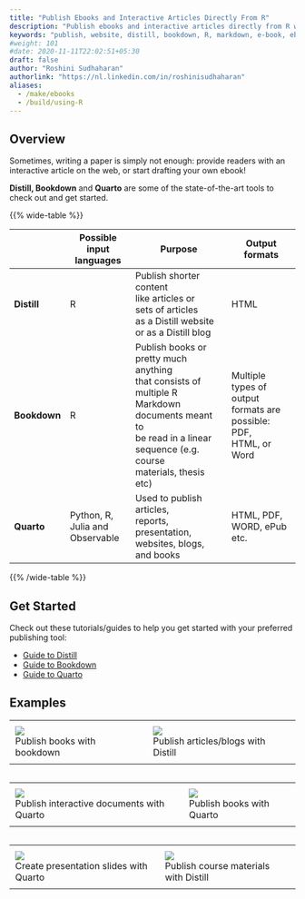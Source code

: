 ```yaml
---
title: "Publish Ebooks and Interactive Articles Directly From R"
description: "Publish ebooks and interactive articles directly from R with tools like Distill, Bookdown and Quarto"
keywords: "publish, website, distill, bookdown, R, markdown, e-book, ebook, paper, scientific, interactive, article, web, tools, tutorial, example"
#weight: 101
#date: 2020-11-11T22:02:51+05:30
draft: false
author: "Roshini Sudhaharan"
authorlink: "https://nl.linkedin.com/in/roshinisudhaharan"
aliases:
  - /make/ebooks
  - /build/using-R
---
```


## Overview

Sometimes, writing a paper is simply not enough: provide readers with an interactive article on the web, or start drafting your own ebook!

**Distill, Bookdown** and **Quarto** are some of the state-of-the-art tools to check out and get started.

{{% wide-table %}}

| 	| **Possible input  <br> languages** 	| **Purpose**  	| **Output <br> formats** 	|  	
|---	|---	|---	|---	|
|  	**Distill** | R | Publish shorter content<br> like articles or <br> sets of articles <br> as a Distill website <br> or as a Distill blog 	| HTML 	|  	
| **Bookdown** | R | Publish books or <br> pretty much anything <br> that consists of <br> multiple R Markdown <br> documents meant to <br> be read in a linear <br> sequence (e.g. course <br> materials, thesis etc) 	| Multiple types of <br> output formats are <br> possible: PDF,  <br> HTML, or Word 	|
| **Quarto** | Python, R, <br> Julia and <br> Observable 	|  Used to publish articles,<br> reports, presentation, <br> websites,  blogs, and books	| HTML, PDF, <br> WORD, ePub etc. 	|  	

{{% /wide-table %}}

## Get Started

Check out these tutorials/guides to help you get started with your preferred publishing tool:

- [Guide to Distill](https://rstudio.github.io/distill/)
- [Guide to Bookdown](https://bookdown.org/yihui/bookdown/)
- [Guide to Quarto](https://quarto.org/docs/guide/)

## Examples
<div id = "image-table">
<table>
<tr>
<td style = "padding:10px">
<img src = "../images/bookdown-1.png"/>
<figcaption>Publish books with bookdown</figcaption>

</td>
<td style = "padding:10px">
<img src = "../images/distill-1.png"/>
<figcaption>Publish articles/blogs with Distill</figcaption>

</tr>
<table>
</div>
<div id = "image-table">
<table>
<tr>
<td style = "padding:10px">
<img src = "../images/quarto-1.png">
<figcaption>Publish interactive documents with Quarto</figcaption>

</td>
<td style = "padding:10px">
<img src = "../images/quarto-2.png">
<figcaption>Publish books with Quarto</figcaption>

</tr>
<table>
</div>
<div id = "image-table">
<table>
<tr>
<td style = "padding:10px">
<img src = "../images/quarto-3.png">
<figcaption>Create presentation slides with Quarto</figcaption>

<td style = "padding:10px">
<img src = "../images/distill-3.png">
<figcaption>Publish course materials with Distill</figcaption>
</tr>
</table>
</div>
